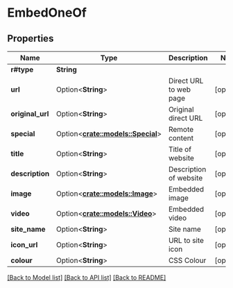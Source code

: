 # EmbedOneOf

## Properties

Name | Type | Description | Notes
------------ | ------------- | ------------- | -------------
**r#type** | **String** |  | 
**url** | Option<**String**> | Direct URL to web page | [optional]
**original_url** | Option<**String**> | Original direct URL | [optional]
**special** | Option<[**crate::models::Special**](Special.md)> | Remote content | [optional]
**title** | Option<**String**> | Title of website | [optional]
**description** | Option<**String**> | Description of website | [optional]
**image** | Option<[**crate::models::Image**](Image.md)> | Embedded image | [optional]
**video** | Option<[**crate::models::Video**](Video.md)> | Embedded video | [optional]
**site_name** | Option<**String**> | Site name | [optional]
**icon_url** | Option<**String**> | URL to site icon | [optional]
**colour** | Option<**String**> | CSS Colour | [optional]

[[Back to Model list]](../README.md#documentation-for-models) [[Back to API list]](../README.md#documentation-for-api-endpoints) [[Back to README]](../README.md)


